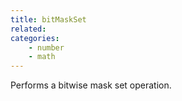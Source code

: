 ```yaml
---
title: bitMaskSet
related:
categories:
    - number
    - math
---
```


Performs a bitwise mask set operation.